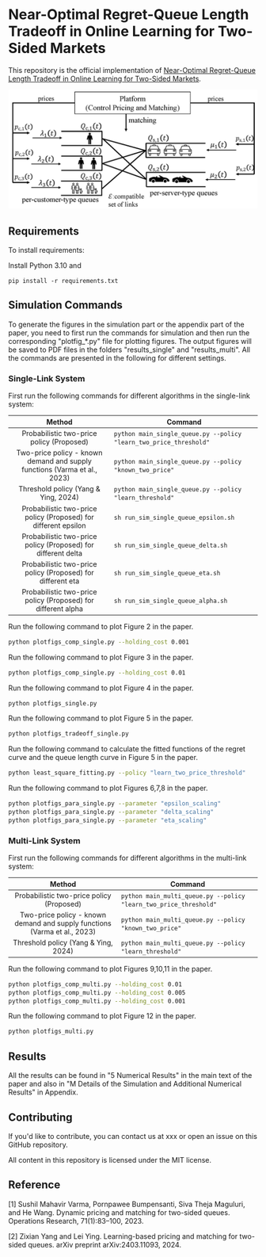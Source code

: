 # Near-Optimal Regret-Queue Length Tradeoff in Online Learning for Two-Sided Markets

This repository is the official implementation of [Near-Optimal Regret-Queue Length Tradeoff in Online Learning for Two-Sided Markets](https://arxiv.org/abs/2510.14097). 

![model_icml.jpg](model.jpg)

## Requirements

To install requirements:

Install Python 3.10 and
```setup
pip install -r requirements.txt
```

## Simulation Commands

To generate the figures in the simulation part or the appendix part of the paper, you need to first run the commands for simulation and then run the corresponding "plotfig_*.py" file for plotting figures.
The output figures will be saved to PDF files in the folders "results_single" and "results_multi".
All the commands are presented in the following for different settings.

### Single-Link System

First run the following commands for different algorithms in the single-link system:

|                                  Method                                   | Command                                                              |
|:-------------------------------------------------------------------------:|----------------------------------------------------------------------|
|                 Probabilistic two-price policy (Proposed)                 | ```python main_single_queue.py --policy "learn_two_price_threshold"``` |
| Two-price policy - known demand and supply functions (Varma et al., 2023) | ```python main_single_queue.py --policy "known_two_price"```           |
|                   Threshold policy (Yang & Ying, 2024)                    | ```python main_single_queue.py --policy "learn_threshold"```           |
|      Probabilistic two-price policy (Proposed) for different epsilon      | ```sh run_sim_single_queue_epsilon.sh```                             |
|       Probabilistic two-price policy (Proposed) for different delta       | ```sh run_sim_single_queue_delta.sh```                               |
|        Probabilistic two-price policy (Proposed) for different eta        | ```sh run_sim_single_queue_eta.sh```                                 |
|       Probabilistic two-price policy (Proposed) for different alpha       | ```sh run_sim_single_queue_alpha.sh```                               |

Run the following command to plot Figure 2 in the paper.
```bash
python plotfigs_comp_single.py --holding_cost 0.001
```

Run the following command to plot Figure 3 in the paper.
```bash
python plotfigs_comp_single.py --holding_cost 0.01
```

Run the following command to plot Figure 4 in the paper.
```bash
python plotfigs_single.py
```

Run the following command to plot Figure 5 in the paper.
```bash
python plotfigs_tradeoff_single.py
```

Run the following command to calculate the fitted functions of the regret curve and the queue length curve in Figure 5 in the paper. 
```bash
python least_square_fitting.py --policy "learn_two_price_threshold"
```

Run the following command to plot Figures 6,7,8 in the paper.
```bash
python plotfigs_para_single.py --parameter "epsilon_scaling"
python plotfigs_para_single.py --parameter "delta_scaling"
python plotfigs_para_single.py --parameter "eta_scaling"
```


### Multi-Link System

First run the following commands for different algorithms in the multi-link system:

|                                  Method                                   | Command                                                              |
|:-------------------------------------------------------------------------:|----------------------------------------------------------------------|
|                 Probabilistic two-price policy (Proposed)                 | ```python main_multi_queue.py --policy "learn_two_price_threshold"``` |
| Two-price policy - known demand and supply functions (Varma et al., 2023) | ```python main_multi_queue.py --policy "known_two_price"```           |
|                   Threshold policy (Yang & Ying, 2024)                    | ```python main_multi_queue.py --policy "learn_threshold"```           |

Run the following command to plot Figures 9,10,11 in the paper.
```bash
python plotfigs_comp_multi.py --holding_cost 0.01
python plotfigs_comp_multi.py --holding_cost 0.005
python plotfigs_comp_multi.py --holding_cost 0.001
```

Run the following command to plot Figure 12 in the paper.
```bash
python plotfigs_multi.py
```

## Results

All the results can be found in "5 Numerical Results" in the main text of the paper
and also in "M Details of the Simulation and Additional Numerical Results" in Appendix. 


## Contributing

If you'd like to contribute, you can contact us at xxx or open an issue on this GitHub repository.

All content in this repository is licensed under the MIT license.


## Reference

[1] Sushil Mahavir Varma, Pornpawee Bumpensanti, Siva Theja Maguluri, and He Wang. Dynamic pricing and matching for two-sided queues. Operations Research, 71(1):83–100, 2023.

[2] Zixian Yang and Lei Ying. Learning-based pricing and matching for two-sided queues. arXiv preprint arXiv:2403.11093, 2024.

